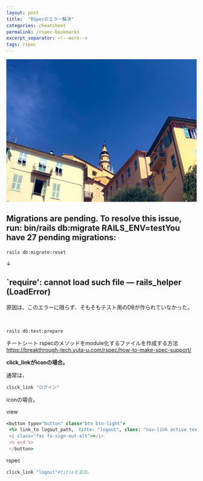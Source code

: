 ```yaml
---
layout: post
title:  "RSpecのエラー解決"
categories: cheatsheet
permalink: /rspec-bookmarks
excerpt_separator: <!--more-->
tags: rspec
---
```


![image here](/assets/img/thumbnail/13.jpeg)

<!--more-->

## Migrations are pending. To resolve this issue, run: bin/rails db:migrate RAILS_ENV=testYou have 27 pending migrations:

```
rails db:migrate:reset
```

↓

## `require': cannot load such file — rails_helper (LoadError)

原因は、このエラーに限らず、そもそもテスト用のDBが作られていなかった。

<br>

```
rails db:test:prepare
```

チートシート
rspecのメソッドをmodule化するファイルを作成する方法
https://breakthrough-tech.yuta-u.com/rspec/how-to-make-spec-support/


**click_linkがiconの場合。**

通常は、

```ruby
click_link "ログイン"
```

iconの場合。

view

```ruby
<button type="button" class="btn btn-light">
 <%= link_to logout_path,　title: "logout", class: "nav-link active text-black", method: :delete do %>
 <i class="fas fa-sign-out-alt"></i>
 <% end %>
 </button>
```

rspec

```ruby
click_link "logout"#titleを追加。
```

